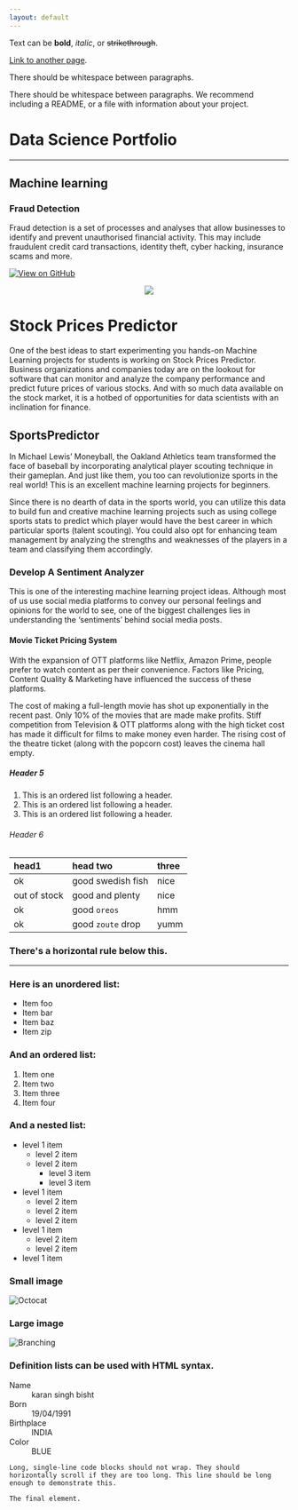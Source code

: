 ```yaml
---
layout: default
---
```


Text can be **bold**, _italic_, or ~~strikethrough~~.

[Link to another page](./another-page.html).

There should be whitespace between paragraphs.

There should be whitespace between paragraphs. We recommend including a README, or a file with information about your project.

# Data Science Portfolio

---

## Machine learning

### Fraud Detection

Fraud detection is a set of processes and analyses that allow businesses to identify and prevent unauthorised financial activity. This may include fraudulent credit card transactions, identity theft, cyber hacking, insurance scams and more.

[![View on GitHub](https://img.shields.io/badge/GitHub-View_on_GitHub-blue?logo=GitHub)](https://github.com/sajankedia/fraud_detection)

<center><img src="images/fraud_detection.jpg"/></center>

# Stock Prices Predictor

One of the best ideas to start experimenting you hands-on Machine Learning projects for students is working on Stock Prices Predictor. Business organizations and companies today are on the lookout for software that can monitor and analyze the company performance and predict future prices of various stocks. And with so much data available on the stock market, it is a hotbed of opportunities for data scientists with an inclination for finance.

## SportsPredictor

In Michael Lewis’ Moneyball, the Oakland Athletics team transformed the face of baseball by incorporating analytical player scouting technique in their gameplan. And just like them, you too can revolutionize sports in the real world! This is an excellent machine learning projects for beginners.

Since there is no dearth of data in the sports world, you can utilize this data to build fun and creative machine learning projects such as using college sports stats to predict which player would have the best career in which particular sports (talent scouting). You could also opt for enhancing team management by analyzing the strengths and weaknesses of the players in a team and classifying them accordingly.

### Develop A Sentiment Analyzer

This is one of the interesting machine learning project ideas. Although most of us use social media platforms to convey our personal feelings and opinions for the world to see, one of the biggest challenges lies in understanding the ‘sentiments’ behind social media posts.


#### Movie Ticket Pricing System

With the expansion of OTT platforms like Netflix, Amazon Prime, people prefer to watch content as per their convenience. Factors like Pricing, Content Quality & Marketing have influenced the success of these platforms.

The cost of making a full-length movie has shot up exponentially in the recent past. Only 10% of the movies that are made make profits. Stiff competition from Television & OTT platforms along with the high ticket cost has made it difficult for films to make money even harder. The rising cost of the theatre ticket (along with the popcorn cost) leaves the cinema hall empty.

##### Header 5

1.  This is an ordered list following a header.
2.  This is an ordered list following a header.
3.  This is an ordered list following a header.

###### Header 6

| head1        | head two          | three |
|:-------------|:------------------|:------|
| ok           | good swedish fish | nice  |
| out of stock | good and plenty   | nice  |
| ok           | good `oreos`      | hmm   |
| ok           | good `zoute` drop | yumm  |

### There's a horizontal rule below this.

* * *

### Here is an unordered list:

*   Item foo
*   Item bar
*   Item baz
*   Item zip

### And an ordered list:

1.  Item one
1.  Item two
1.  Item three
1.  Item four

### And a nested list:

- level 1 item
  - level 2 item
  - level 2 item
    - level 3 item
    - level 3 item
- level 1 item
  - level 2 item
  - level 2 item
  - level 2 item
- level 1 item
  - level 2 item
  - level 2 item
- level 1 item

### Small image

![Octocat](https://github.githubassets.com/images/icons/emoji/octocat.png)

### Large image

![Branching](https://guides.github.com/activities/hello-world/branching.png)


### Definition lists can be used with HTML syntax.

<dl>
<dt>Name</dt>
<dd>karan singh bisht</dd>
<dt>Born</dt>
<dd>19/04/1991</dd>
<dt>Birthplace</dt>
<dd>INDIA</dd>
<dt>Color</dt>
<dd>BLUE</dd>
</dl>

```
Long, single-line code blocks should not wrap. They should horizontally scroll if they are too long. This line should be long enough to demonstrate this.
```

```
The final element.
```
